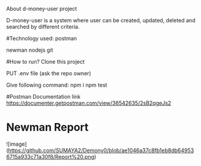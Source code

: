 About d-money-user project

D-money-user is a system where user can be created, updated, deleted and searched by different criteria.

#Technology used:
postman

newman
nodejs
git

#How to run?
Clone this project

PUT .env file (ask the repo owner)

Give following command:
npm i
npm test

#Postman Documentation link
https://documenter.getpostman.com/view/36542635/2sB2qgeJs2

# Newman Report
![image] (https://github.com/SUMAYA2/Demony0/blob/ae1046a37c8fb1eb8db649536715a933c71a30f8/Report%20.png)
